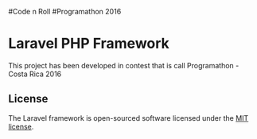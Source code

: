#Code n Roll
#Programathon 2016
# Laravel PHP Framework



This project has been developed in contest that is call Programathon - Costa Rica 2016



## License

The Laravel framework is open-sourced software licensed under the [MIT license](http://opensource.org/licenses/MIT).
